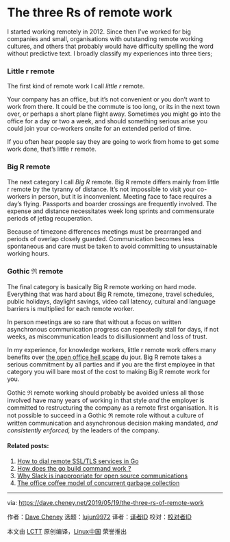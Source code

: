 [#]: collector: (lujun9972)
[#]: translator: ( )
[#]: reviewer: ( )
[#]: publisher: ( )
[#]: url: ( )
[#]: subject: (The three Rs of remote work)
[#]: via: (https://dave.cheney.net/2019/05/19/the-three-rs-of-remote-work)
[#]: author: (Dave Cheney https://dave.cheney.net/author/davecheney)

The three Rs of remote work
======

I started working remotely in 2012. Since then I’ve worked for big companies and small, organisations with outstanding remote working cultures, and others that probably would have difficulty spelling the word without predictive text. I broadly classify my experiences into three tiers;

### Little r remote

The first kind of remote work I call _little r_ remote.

Your company has an office, but it’s not convenient or you don’t want to work from there. It could be the commute is too long, or its in the next town over, or perhaps a short plane flight away. Sometimes you might go into the office for a day or two a week, and should something serious arise you could join your co-workers onsite for an extended period of time.

If you often hear people say they are going to work from home to get some work done, that’s little r remote.

### Big R remote

The next category I call _Big R_ remote. Big R remote differs mainly from little r remote by the tyranny of distance. It’s not impossible to visit your co-workers in person, but it is inconvenient. Meeting face to face requires a day’s flying. Passports and boarder crossings are frequently involved. The expense and distance necessitates week long sprints and commensurate periods of jetlag recuperation.

Because of timezone differences meetings must be prearranged and periods of overlap closely guarded. Communication becomes less spontaneous and care must be taken to avoid committing to unsustainable working hours.

### Gothic ℜ remote

The final category is basically Big R remote working on hard mode. Everything that was hard about Big R remote, timezone, travel schedules, public holidays, daylight savings, video call latency, cultural and language barriers is multiplied for each remote worker.

In person meetings are so rare that without a focus on written asynchronous communication progress can repeatedly stall for days, if not weeks, as miscommunication leads to disillusionment and loss of trust.

In my experience, for knowledge workers, little r remote work offers many benefits over [the open office hell scape][1] du jour. Big R remote takes a serious commitment by all parties and if you are the first employee in that category you will bare most of the cost to making Big R remote work for you.

Gothic ℜ remote working should probably be avoided unless all those involved have many years of working in that style _and_ the employer is committed to restructuring the company as a remote first organisation. It is not possible to succeed in a Gothic ℜ remote role without a culture of written communication and asynchronous decision making mandated, _and consistently enforced,_ by the leaders of the company.

#### Related posts:

  1. [How to dial remote SSL/TLS services in Go][2]
  2. [How does the go build command work ?][3]
  3. [Why Slack is inappropriate for open source communications][4]
  4. [The office coffee model of concurrent garbage collection][5]



--------------------------------------------------------------------------------

via: https://dave.cheney.net/2019/05/19/the-three-rs-of-remote-work

作者：[Dave Cheney][a]
选题：[lujun9972][b]
译者：[译者ID](https://github.com/译者ID)
校对：[校对者ID](https://github.com/校对者ID)

本文由 [LCTT](https://github.com/LCTT/TranslateProject) 原创编译，[Linux中国](https://linux.cn/) 荣誉推出

[a]: https://dave.cheney.net/author/davecheney
[b]: https://github.com/lujun9972
[1]: https://twitter.com/davecheney/status/761693088666357760
[2]: https://dave.cheney.net/2010/10/05/how-to-dial-remote-ssltls-services-in-go (How to dial remote SSL/TLS services in Go)
[3]: https://dave.cheney.net/2013/10/15/how-does-the-go-build-command-work (How does the go build command work ?)
[4]: https://dave.cheney.net/2017/04/11/why-slack-is-inappropriate-for-open-source-communications (Why Slack is inappropriate for open source communications)
[5]: https://dave.cheney.net/2018/12/28/the-office-coffee-model-of-concurrent-garbage-collection (The office coffee model of concurrent garbage collection)
